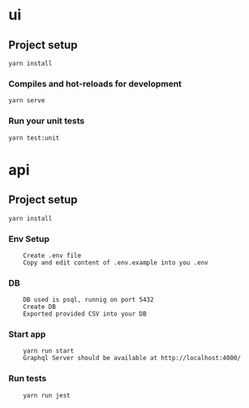 # ui

## Project setup
```
yarn install
```

### Compiles and hot-reloads for development
```
yarn serve
```

### Run your unit tests
```
yarn test:unit
```

# api

## Project setup
```
yarn install
```

### Env Setup

```
    Create .env file
    Copy and edit content of .env.example into you .env
```

### DB
```
    DB used is psql, runnig on port 5432
    Create DB
    Exported provided CSV into your DB
```

### Start app
```
    yarn run start
    Graphql Server should be available at http://localhost:4000/
```

### Run  tests
```
    yarn run jest
```
